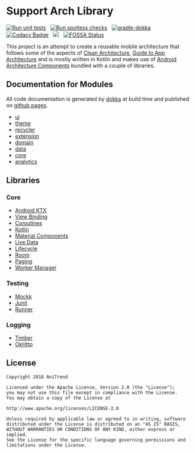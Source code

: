 # Support Arch Library

[![Run unit tests](https://github.com/AniTrend/support-arch/actions/workflows/android-test.yml/badge.svg?branch=develop)](https://github.com/AniTrend/support-arch/actions/workflows/android-test.yml) &nbsp; [![Run spotless checks](https://github.com/AniTrend/support-arch/actions/workflows/android-spotless.yml/badge.svg?branch=develop)](https://github.com/AniTrend/support-arch/actions/workflows/android-spotless.yml) &nbsp; [![gradle-dokka](https://github.com/AniTrend/support-arch/actions/workflows/gradle-dokka.yml/badge.svg)](https://github.com/AniTrend/support-arch/actions/workflows/gradle-dokka.yml) &nbsp; [![Codacy Badge](https://app.codacy.com/project/badge/Grade/b6b86af662304c2e9f7f8625d5980fe0)](https://www.codacy.com/gh/AniTrend/support-arch/dashboard?utm_source=github.com&amp;utm_medium=referral&amp;utm_content=AniTrend/support-arch&amp;utm_campaign=Badge_Grade)
&nbsp; [![](https://jitpack.io/v/anitrend/support-arch.svg)](https://jitpack.io/#anitrend/support-arch) &nbsp; [![FOSSA Status](https://app.fossa.com/api/projects/git%2Bgithub.com%2FAniTrend%2Fsupport-arch.svg?type=small)](https://app.fossa.com/projects/git%2Bgithub.com%2FAniTrend%2Fsupport-arch?ref=badge_small)

This project is an attempt to create a reusable mobile architecture that follows some of the aspects of [Clean Architecture](https://blog.cleancoder.com/uncle-bob/2012/08/13/the-clean-architecture.html), [Guide to App Architecture](https://developer.android.com/jetpack/docs/guide) and is mostly written in Kotlin and makes use of [Android Architecture Components](https://developer.android.com/topic/libraries/architecture/) bundled with a couple of libraries.

## Documentation for Modules

All code documentation is generated by [dokka](https://github.com/Kotlin/dokka) at build time and published on [github pages](https://anitrend.github.io/support-arch/).

- [ui](https://anitrend.github.io/support-arch/ui/index.html)
- [theme](https://anitrend.github.io/support-arch/theme/index.html)
- [recycler](https://anitrend.github.io/support-arch/recycler/index.html)
- [extension](https://anitrend.github.io/support-arch/extension/index.html)
- [domain](https://anitrend.github.io/support-arch/domain/index.html)
- [data](https://anitrend.github.io/support-arch/data/index.html)
- [core](https://anitrend.github.io/support-arch/core/index.html)
- [analytics](https://anitrend.github.io/support-arch/analytics/index.html)

## Libraries

### Core

- [Android KTX](https://developer.android.com/kotlin/ktx.html/)
- [View Binding](https://developer.android.com/topic/libraries/view-binding/)
- [Coroutines](https://kotlinlang.org/docs/reference/coroutines-overview.html/)
- [Kotlin](https://kotlinlang.org/)
- [Material Components](https://material.io/develop/android/docs/getting-started/)
- [Live Data](https://developer.android.com/topic/libraries/architecture/livedata/)
- [Lifecycle](https://developer.android.com/topic/libraries/architecture/lifecycle/)
- [Room](https://developer.android.com/topic/libraries/architecture/room)
- [Paging](https://developer.android.com/topic/libraries/architecture/paging/)
- [Worker Manager](https://developer.android.com/topic/libraries/architecture/workmanager/)

### Testing

- [Mockk](https://mockk.io/)
- [Junit](https://developer.android.com/training/testing/junit-rules/)
- [Runner](https://developer.android.com/training/testing/junit-runner.html/)

### Logging

- [Timber](https://github.com/JakeWharton/timber/)
- [OkHttp](https://square.github.io/okhttp/)

## License

```
Copyright 2018 AniTrend

Licensed under the Apache License, Version 2.0 (the "License");
you may not use this file except in compliance with the License.
You may obtain a copy of the License at

http://www.apache.org/licenses/LICENSE-2.0

Unless required by applicable law or agreed to in writing, software
distributed under the License is distributed on an "AS IS" BASIS,
WITHOUT WARRANTIES OR CONDITIONS OF ANY KIND, either express or implied.
See the License for the specific language governing permissions and
limitations under the License.
```
